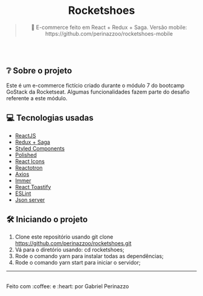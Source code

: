 <h1 align="center">
Rocketshoes
</h1>
<blockquote align="center">
👟 E-commerce feito em React + Redux + Saga. Versão mobile: https://github.com/perinazzoo/rocketshoes-mobile
</blockquote>
<br/>
<br/>

## :grey_question: Sobre o projeto

Este é um e-commerce fictício criado durante o módulo 7 do bootcamp GoStack da Rocketseat. Algumas funcionalidades fazem parte do desafio referente a este módulo.

## :computer: Tecnologias usadas

* <a target="_blank" href="https://pt-br.reactjs.org/">ReactJS</a>
* <a target="_blank" href="https://redux.js.org/">Redux + Saga</a>
* <a target="_blank" href="https://styled-components.com/">Styled Components</a>
* <a target="_blank" href="https://github.com/styled-components/polished">Polished</a>
* <a target="_blank" href="https://react-icons.netlify.com/#/">React Icons</a>
* <a target="_blank" href="https://github.com/infinitered/reactotron">Reactotron</a>
* <a target="_blank" href="https://github.com/axios/axios">Axios</a>
* <a target="_blank" href="https://github.com/immerjs/immer">Immer</a>
* <a target="_blank" href="https://github.com/fkhadra/react-toastify">React Toastify</a>
* <a target="_blank" href="https://github.com/eslint/eslint">ESLint</a>
* <a target="_blank" href="https://github.com/typicode/json-server">Json server</a>

## :hammer_and_wrench: Iniciando o projeto

1. Clone este repositório usando git clone https://github.com/perinazzoo/rocketshoes.git
2. Vá para o diretório usando: cd rocketshoes;
3. Rode o comando yarn para instalar todas as dependências;
4. Rode o comando yarn start para iniciar o servidor;
<hr/>
<br/>
Feito com :coffee: e :heart: por Gabriel Perinazzo
